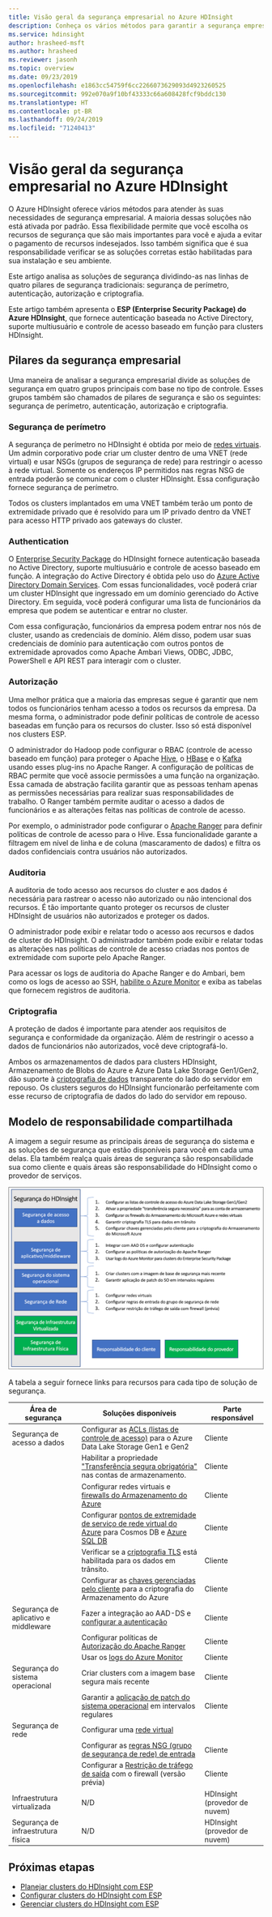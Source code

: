 ```yaml
---
title: Visão geral da segurança empresarial no Azure HDInsight
description: Conheça os vários métodos para garantir a segurança empresarial no Azure HDInsight.
ms.service: hdinsight
author: hrasheed-msft
ms.author: hrasheed
ms.reviewer: jasonh
ms.topic: overview
ms.date: 09/23/2019
ms.openlocfilehash: e1863cc54759f6cc2266073629093d4923260525
ms.sourcegitcommit: 992e070a9f10bf43333c66a608428fcf9bddc130
ms.translationtype: HT
ms.contentlocale: pt-BR
ms.lasthandoff: 09/24/2019
ms.locfileid: "71240413"
---
```

# <a name="overview-of-enterprise-security-in-azure-hdinsight"></a>Visão geral da segurança empresarial no Azure HDInsight

O Azure HDInsight oferece vários métodos para atender às suas necessidades de segurança empresarial. A maioria dessas soluções não está ativada por padrão. Essa flexibilidade permite que você escolha os recursos de segurança que são mais importantes para você e ajuda a evitar o pagamento de recursos indesejados. Isso também significa que é sua responsabilidade verificar se as soluções corretas estão habilitadas para sua instalação e seu ambiente.

Este artigo analisa as soluções de segurança dividindo-as nas linhas de quatro pilares de segurança tradicionais: segurança de perímetro, autenticação, autorização e criptografia.

Este artigo também apresenta o **ESP (Enterprise Security Package) do Azure HDInsight**, que fornece autenticação baseada no Active Directory, suporte multiusuário e controle de acesso baseado em função para clusters HDInsight.

## <a name="enterprise-security-pillars"></a>Pilares da segurança empresarial

Uma maneira de analisar a segurança empresarial divide as soluções de segurança em quatro grupos principais com base no tipo de controle. Esses grupos também são chamados de pilares de segurança e são os seguintes: segurança de perímetro, autenticação, autorização e criptografia.

### <a name="perimeter-security"></a>Segurança de perímetro

A segurança de perímetro no HDInsight é obtida por meio de [redes virtuais](../hdinsight-plan-virtual-network-deployment.md). Um admin corporativo pode criar um cluster dentro de uma VNET (rede virtual) e usar NSGs (grupos de segurança de rede) para restringir o acesso à rede virtual. Somente os endereços IP permitidos nas regras NSG de entrada poderão se comunicar com o cluster HDInsight. Essa configuração fornece segurança de perímetro.

Todos os clusters implantados em uma VNET também terão um ponto de extremidade privado que é resolvido para um IP privado dentro da VNET para acesso HTTP privado aos gateways do cluster.

### <a name="authentication"></a>Authentication

O [Enterprise Security Package](apache-domain-joined-architecture.md) do HDInsight fornece autenticação baseada no Active Directory, suporte multiusuário e controle de acesso baseado em função. A integração do Active Directory é obtida pelo uso do [Azure Active Directory Domain Services](../../active-directory-domain-services/overview.md). Com essas funcionalidades, você poderá criar um cluster HDInsight que ingressado em um domínio gerenciado do Active Directory. Em seguida, você poderá configurar uma lista de funcionários da empresa que podem se autenticar e entrar no cluster.

Com essa configuração, funcionários da empresa podem entrar nos nós de cluster, usando as credenciais de domínio. Além disso, podem usar suas credenciais de domínio para autenticação com outros pontos de extremidade aprovados como Apache Ambari Views, ODBC, JDBC, PowerShell e API REST para interagir com o cluster. 

### <a name="authorization"></a>Autorização

Uma melhor prática que a maioria das empresas segue é garantir que nem todos os funcionários tenham acesso a todos os recursos da empresa. Da mesma forma, o administrador pode definir políticas de controle de acesso baseadas em função para os recursos do cluster. Isso só está disponível nos clusters ESP.

O administrador do Hadoop pode configurar o RBAC (controle de acesso baseado em função) para proteger o Apache [Hive](apache-domain-joined-run-hive.md), o [HBase](apache-domain-joined-run-hbase.md) e o [Kafka](apache-domain-joined-run-kafka.md) usando esses plug-ins no Apache Ranger. A configuração de políticas de RBAC permite que você associe permissões a uma função na organização. Essa camada de abstração facilita garantir que as pessoas tenham apenas as permissões necessárias para realizar suas responsabilidades de trabalho. O Ranger também permite auditar o acesso a dados de funcionários e as alterações feitas nas políticas de controle de acesso.

Por exemplo, o administrador pode configurar o [Apache Ranger](https://ranger.apache.org/) para definir políticas de controle de acesso para o Hive. Essa funcionalidade garante a filtragem em nível de linha e de coluna (mascaramento de dados) e filtra os dados confidenciais contra usuários não autorizados.

### <a name="auditing"></a>Auditoria

A auditoria de todo acesso aos recursos do cluster e aos dados é necessária para rastrear o acesso não autorizado ou não intencional dos recursos. É tão importante quanto proteger os recursos de cluster HDInsight de usuários não autorizados e proteger os dados.

O administrador pode exibir e relatar todo o acesso aos recursos e dados de cluster do HDInsight. O administrador também pode exibir e relatar todas as alterações nas políticas de controle de acesso criadas nos pontos de extremidade com suporte pelo Apache Ranger. 

Para acessar os logs de auditoria do Apache Ranger e do Ambari, bem como os logs de acesso ao SSH, [habilite o Azure Monitor](../hdinsight-hadoop-oms-log-analytics-tutorial.md#cluster-auditing) e exiba as tabelas que fornecem registros de auditoria.

### <a name="encryption"></a>Criptografia

A proteção de dados é importante para atender aos requisitos de segurança e conformidade da organização. Além de restringir o acesso a dados de funcionários não autorizados, você deve criptografá-lo.

Ambos os armazenamentos de dados para clusters HDInsight, Armazenamento de Blobs do Azure e Azure Data Lake Storage Gen1/Gen2, dão suporte à [criptografia de dados](../../storage/common/storage-service-encryption.md) transparente do lado do servidor em repouso. Os clusters seguros do HDInsight funcionarão perfeitamente com esse recurso de criptografia de dados do lado do servidor em repouso.

## <a name="shared-responsibility-model"></a>Modelo de responsabilidade compartilhada

A imagem a seguir resume as principais áreas de segurança do sistema e as soluções de segurança que estão disponíveis para você em cada uma delas. Ela também realça quais áreas de segurança são responsabilidade sua como cliente e quais áreas são responsabilidade do HDInsight como o provedor de serviços.

![Diagrama de responsabilidades compartilhadas do HDInsight](./media/hdinsight-security-overview/hdinsight-shared-responsibility.png)

A tabela a seguir fornece links para recursos para cada tipo de solução de segurança.

| Área de segurança | Soluções disponíveis | Parte responsável |
|---|---|---|
| Segurança de acesso a dados | Configurar as [ACLs (listas de controle de acesso)](../../storage/blobs/data-lake-storage-access-control.md) para o Azure Data Lake Storage Gen1 e Gen2  | Cliente |
|  | Habilitar a propriedade ["Transferência segura obrigatória"](../../storage/common/storage-require-secure-transfer.md) nas contas de armazenamento. | Cliente |
|  | Configurar redes virtuais e [firewalls do Armazenamento do Azure](../../storage/common/storage-network-security.md) | Cliente |
|  | Configurar [pontos de extremidade de serviço de rede virtual do Azure](https://docs.microsoft.com/azure/virtual-network/virtual-network-service-endpoints-overview) para Cosmos DB e [Azure SQL DB](https://docs.microsoft.com/azure/sql-database/sql-database-vnet-service-endpoint-rule-overview) | Cliente |
|  | Verificar se a [criptografia TLS](../../storage/common/storage-security-tls.md) está habilitada para os dados em trânsito. | Cliente |
|  | Configurar as [chaves gerenciadas pelo cliente](../../storage/common/storage-encryption-keys-portal.md) para a criptografia do Armazenamento do Azure | Cliente |
| Segurança de aplicativo e middleware | Fazer a integração ao AAD-DS e [configurar a autenticação](apache-domain-joined-configure-using-azure-adds.md) | Cliente |
|  | Configurar políticas de [Autorização do Apache Ranger](apache-domain-joined-run-hive.md) | Cliente |
|  | Usar os [logs do Azure Monitor](../hdinsight-hadoop-oms-log-analytics-tutorial.md) | Cliente |
| Segurança do sistema operacional | Criar clusters com a imagem base segura mais recente | Cliente |
|  | Garantir a [aplicação de patch do sistema operacional](../hdinsight-os-patching.md) em intervalos regulares | Cliente |
| Segurança de rede | Configurar uma [rede virtual](../hdinsight-plan-virtual-network-deployment.md) |
|  | Configurar as [regras NSG (grupo de segurança de rede) de entrada](../hdinsight-plan-virtual-network-deployment.md#networktraffic) | Cliente |
|  | Configurar a [Restrição de tráfego de saída](../hdinsight-restrict-outbound-traffic.md) com o firewall (versão prévia) | Cliente |
| Infraestrutura virtualizada | N/D | HDInsight (provedor de nuvem) |
| Segurança de infraestrutura física | N/D | HDInsight (provedor de nuvem) |

## <a name="next-steps"></a>Próximas etapas

* [Planejar clusters do HDInsight com ESP](apache-domain-joined-architecture.md)
* [Configurar clusters do HDInsight com ESP](apache-domain-joined-configure.md)
* [Gerenciar clusters do HDInsight com ESP](apache-domain-joined-manage.md)
